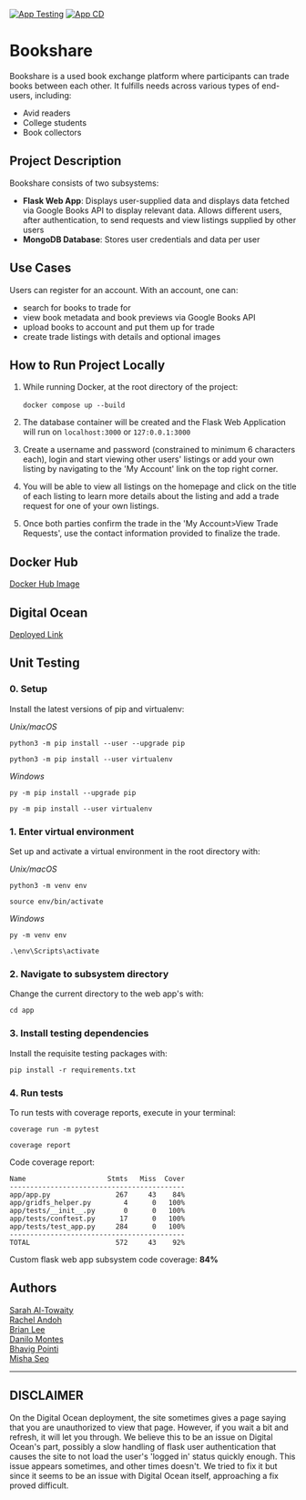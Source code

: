 [![App Testing](https://github.com/software-students-fall2022/final-project-project5team10/actions/workflows/build-app.yaml/badge.svg)](https://github.com/software-students-fall2022/final-project-project5team10/actions/workflows/build-app.yaml)
[![App CD](https://github.com/software-students-fall2022/final-project-project5team10/actions/workflows/docker-cd.yaml/badge.svg)](https://github.com/software-students-fall2022/final-project-project5team10/actions/workflows/docker-cd.yaml)
# Bookshare

<!-- Bookshare aims to make college textbooks more affordable through the exchange of used books. -->

Bookshare is a used book exchange platform where participants can trade books between each other. It fulfills needs across various types of end-users, including:
* Avid readers
* College students
* Book collectors

## Project Description
Bookshare consists of two subsystems: </br>
* **Flask Web App**: Displays user-supplied data and displays data fetched via Google Books API to display relevant data. Allows different users, after authentication, to send requests and view listings supplied by other users
* **MongoDB Database**: Stores user credentials and data per user
## Use Cases

Users can register for an account. With an account, one can:

* search for books to trade for
* view book metadata and book previews via Google Books API
* upload books to account and put them up for trade
* create trade listings with details and optional images

## How to Run Project Locally
1. While running Docker, at the root directory of the project: </br>
   </br>`docker compose up --build`</br>

2. The database container will be created and the Flask Web Application will run on `localhost:3000` or `127:0.0.1:3000` </br>
3. Create a username and password (constrained to minimum 6 characters each), login and start viewing other users' listings or add your own listing by navigating to the 'My Account' link on the top right corner.
4. You will be able to view all listings on the homepage and click on the title of each listing to learn more details about the listing and add a trade request for one of your own listings.
5. Once both parties confirm the trade in the 'My Account>View Trade Requests', use the contact information provided to finalize the trade. 

## Docker Hub
[Docker Hub Image](https://hub.docker.com/r/sarahaltowaity1/bookshare)

## Digital Ocean
[Deployed Link](https://bookshares-app-ap28r.ondigitalocean.app/)

## Unit Testing

### 0. Setup

Install the latest versions of pip and virtualenv:

*Unix/macOS*

```
python3 -m pip install --user --upgrade pip

python3 -m pip install --user virtualenv
```

*Windows*
```
py -m pip install --upgrade pip

py -m pip install --user virtualenv
```
### 1. Enter virtual environment

Set up and activate a virtual environment in the root directory with:

*Unix/macOS*
```
python3 -m venv env

source env/bin/activate
```
*Windows*
```
py -m venv env

.\env\Scripts\activate
```
### 2. Navigate to subsystem directory

Change the current directory to the web app's with:

```
cd app
```

### 3. Install testing dependencies

Install the requisite testing packages with:

```
pip install -r requirements.txt
```

### 4. Run tests

To run tests with coverage reports, execute in your terminal:

```
coverage run -m pytest

coverage report
```

Code coverage report:
```
Name                    Stmts   Miss  Cover
-------------------------------------------
app/app.py                267     43    84%
app/gridfs_helper.py        4      0   100%
app/tests/__init__.py       0      0   100%
app/tests/conftest.py      17      0   100%
app/tests/test_app.py     284      0   100%
-------------------------------------------
TOTAL                     572     43    92%
```
Custom flask web app subsystem code coverage: **84%**

## Authors

[Sarah Al-Towaity](https://github.com/sarah-altowaity1) \
[Rachel Andoh](https://github.com/rachel0lehcar) \
[Brian Lee](https://github.com/shl622) \
[Danilo Montes](https://github.com/danilo-montes) \
[Bhavig Pointi](https://github.com/bpointi) \
[Misha Seo](https://github.com/mishaseo)
***
## **DISCLAIMER**
On the Digital Ocean deployment, the site sometimes gives a page saying that you are unauthorized to view that page.
However, if you wait a bit and refresh, it will let you through.
We believe this to be an issue on Digital Ocean's part, possibly a slow handling of flask user authentication that causes the site to not load the user's 'logged in' status quickly enough.
This issue appears sometimes, and other times doesn't.
We tried to fix it but since it seems to be an issue with Digital Ocean itself, approaching a fix proved difficult.
